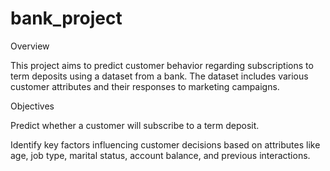 # bank_project
Overview

This project aims to predict customer behavior regarding subscriptions to term deposits using a dataset from a bank. The dataset includes various customer attributes and their responses to marketing campaigns.

Objectives

Predict whether a customer will subscribe to a term deposit.

Identify key factors influencing customer decisions based on attributes like age, job type, marital status, account balance, and previous interactions.
